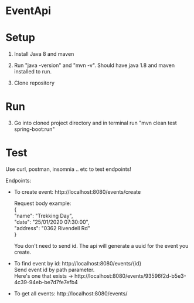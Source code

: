 # EventApi

# Setup

1. Install Java 8 and maven

2. Run "java -version" and "mvn -v". Should have java 1.8 and maven installed to run.

2. Clone repository

# Run

3. Go into cloned project directory and in terminal run "mvn clean test spring-boot:run"


# Test

Use curl, postman, insomnia .. etc to test endpoints!

Endpoints: 

  - To create event: http://localhost:8080/events/create <br/>
  
    Request body example:\
    {\
	  "name": "Trekking Day",\
		"date": "25/01/2020 07:30:00",\
		"address": "0362 Rivendell Rd"\
    }
    
    You don't need to send id. The api will generate a uuid for the event you create.
    <br/>
  - To find event by id: http://localhost:8080/events/{id} <br/>
    Send event id by path parameter. <br/>
    Here's one that exists -> http://localhost:8080/events/93596f2d-b5e3-4c39-94eb-be7d7fe7efb4
    
  - To get all events: http://localhost:8080/events/
    
